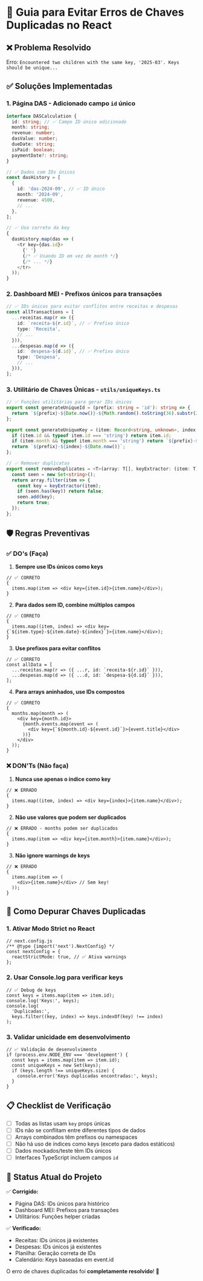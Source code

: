 # 🔑 Guia para Evitar Erros de Chaves Duplicadas no React

## ❌ Problema Resolvido

Erro: `Encountered two children with the same key, '2025-03'. Keys should be unique...`

## ✅ Soluções Implementadas

### 1. **Página DAS** - Adicionado campo `id` único

```typescript
interface DASCalculation {
  id: string; // ✅ Campo ID único adicionado
  month: string;
  revenue: number;
  dasValue: number;
  dueDate: string;
  isPaid: boolean;
  paymentDate?: string;
}

// ✅ Dados com IDs únicos
const dasHistory = [
  {
    id: 'das-2024-09', // ✅ ID único
    month: '2024-09',
    revenue: 4500,
    // ...
  },
];

// ✅ Uso correto da key
{
  dasHistory.map(das => (
    <tr key={das.id}>
      {' '}
      {/* ✅ Usando ID em vez de month */}
      {/* ... */}
    </tr>
  ));
}
```

### 2. **Dashboard MEI** - Prefixos únicos para transações

```typescript
// ✅ IDs únicos para evitar conflitos entre receitas e despesas
const allTransactions = [
  ...receitas.map(r => ({
    id: `receita-${r.id}`, // ✅ Prefixo único
    type: 'Receita',
    // ...
  })),
  ...despesas.map(d => ({
    id: `despesa-${d.id}`, // ✅ Prefixo único
    type: 'Despesa',
    // ...
  })),
];
```

### 3. **Utilitário de Chaves Únicas** - `utils/uniqueKeys.ts`

```typescript
// ✅ Funções utilitárias para gerar IDs únicos
export const generateUniqueId = (prefix: string = 'id'): string => {
  return `${prefix}-${Date.now()}-${Math.random().toString(36).substr(2, 9)}`;
};

export const generateUniqueKey = (item: Record<string, unknown>, index: number, prefix: string = 'item'): string => {
  if (item.id && typeof item.id === 'string') return item.id;
  if (item.month && typeof item.month === 'string') return `${prefix}-${item.month}-${index}`;
  return `${prefix}-${index}-${Date.now()}`;
};

// ✅ Remover duplicatas
export const removeDuplicates = <T>(array: T[], keyExtractor: (item: T) => string): T[] => {
  const seen = new Set<string>();
  return array.filter(item => {
    const key = keyExtractor(item);
    if (seen.has(key)) return false;
    seen.add(key);
    return true;
  });
};
```

## 🛡️ Regras Preventivas

### ✅ **DO's (Faça)**

1. **Sempre use IDs únicos como keys**

```tsx
// ✅ CORRETO
{
  items.map(item => <div key={item.id}>{item.name}</div>);
}
```

2. **Para dados sem ID, combine múltiplos campos**

```tsx
// ✅ CORRETO
{
  items.map((item, index) => <div key={`${item.type}-${item.date}-${index}`}>{item.name}</div>);
}
```

3. **Use prefixos para evitar conflitos**

```tsx
// ✅ CORRETO
const allData = [
  ...receitas.map(r => ({ ...r, id: `receita-${r.id}` })),
  ...despesas.map(d => ({ ...d, id: `despesa-${d.id}` })),
];
```

4. **Para arrays aninhados, use IDs compostos**

```tsx
// ✅ CORRETO
{
  months.map(month => (
    <div key={month.id}>
      {month.events.map(event => (
        <div key={`${month.id}-${event.id}`}>{event.title}</div>
      ))}
    </div>
  ));
}
```

### ❌ **DON'Ts (Não faça)**

1. **Nunca use apenas o índice como key**

```tsx
// ❌ ERRADO
{
  items.map((item, index) => <div key={index}>{item.name}</div>);
}
```

2. **Não use valores que podem ser duplicados**

```tsx
// ❌ ERRADO - months podem ser duplicados
{
  items.map(item => <div key={item.month}>{item.name}</div>);
}
```

3. **Não ignore warnings de keys**

```tsx
// ❌ ERRADO
{
  items.map(item => (
    <div>{item.name}</div> // Sem key!
  ));
}
```

## 🔧 **Como Depurar Chaves Duplicadas**

### 1. **Ativar Modo Strict no React**

```tsx
// next.config.js
/** @type {import('next').NextConfig} */
const nextConfig = {
  reactStrictMode: true, // ✅ Ativa warnings
};
```

### 2. **Usar Console.log para verificar keys**

```tsx
// ✅ Debug de keys
const keys = items.map(item => item.id);
console.log('Keys:', keys);
console.log(
  'Duplicadas:',
  keys.filter((key, index) => keys.indexOf(key) !== index)
);
```

### 3. **Validar unicidade em desenvolvimento**

```tsx
// ✅ Validação de desenvolvimento
if (process.env.NODE_ENV === 'development') {
  const keys = items.map(item => item.id);
  const uniqueKeys = new Set(keys);
  if (keys.length !== uniqueKeys.size) {
    console.error('Keys duplicadas encontradas:', keys);
  }
}
```

## 📋 **Checklist de Verificação**

- [ ] Todas as listas usam `key` props únicas
- [ ] IDs não se conflitam entre diferentes tipos de dados
- [ ] Arrays combinados têm prefixos ou namespaces
- [ ] Não há uso de índices como keys (exceto para dados estáticos)
- [ ] Dados mockados/teste têm IDs únicos
- [ ] Interfaces TypeScript incluem campos `id`

## 🎯 **Status Atual do Projeto**

✅ **Corrigido:**

- Página DAS: IDs únicos para histórico
- Dashboard MEI: Prefixos para transações
- Utilitários: Funções helper criadas

✅ **Verificado:**

- Receitas: IDs únicos já existentes
- Despesas: IDs únicos já existentes
- Planilha: Geração correta de IDs
- Calendário: Keys baseadas em event.id

O erro de chaves duplicadas foi **completamente resolvido**! 🎉
